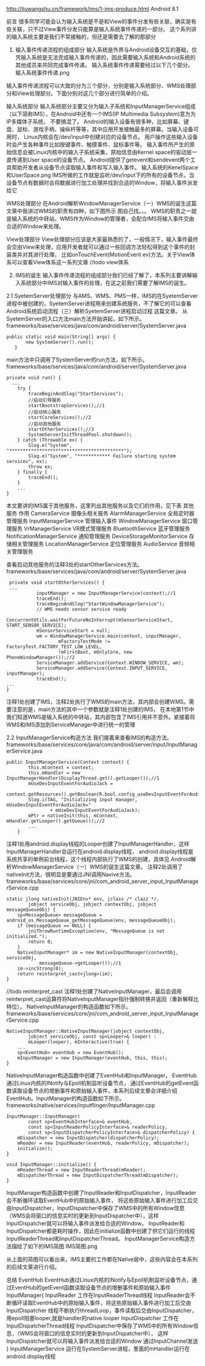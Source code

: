 http://liuwangshu.cn/framework/ims/1-ims-produce.html  Android 8.1

前言
很多同学可能会认为输入系统是不是和View的事件分发有些关联，确实是有些关联，只不过View事件分发只能算是输入系统事件传递的一部分。
这个系列讲的输入系统主要是我们不常接触的，但还是需要去了解的那部分

1. 输入事件传递流程的组成部分
   输入系统是外界与Android设备交互的基础，仅凭输入系统是无法完成输入事件传递的，因此需要输入系统和Android系统的其他成员来共同完成事件传递。
   输入系统事件传递需要经过以下几个部分。
   输入系统事件传递.png 

输入事件传递流程可以大致的分为三个部分，分别是输入系统部分、WMS处理部分和View处理部分。下面分别对这几个部分进行简单的介绍。

输入系统部分
输入系统部分主要又分为输入子系统和InputManagerService组成（以下简称IMS），在Android中还有一个IMS(IP Multimedia Subsystem)意为为IP多媒体子系统，
  不要搞混了。
Android的输入设备有很多种，比如屏幕、键盘、鼠标、游戏手柄、操纵杆等等，其中应用开发接触最多的屏幕。当输入设备可用时，
   Linux内核会在/dev/input中创建对应的设备节点。
用户操作这些输入设备时会产生各种事件比如按键事件、触摸事件、鼠标事件等。
输入事件所产生的原始信息会被Linux内核中的输入子系统采集，原始信息由Kernel space的驱动层一直传递到User space的设备节点。
Android提供了getevent和sendevent两个工具帮助开发者从设备节点读取输入事件和写入输入事件。
输入系统的KenelSpace和UserSpace.png
IMS所做的工作就是监听/dev/input下的所有的设备节点，当设备节点有数据时会将数据进行加工处理并找到合适的Window，将输入事件派发给它

WMS处理部分
在Android解析WindowManagerService（一）WMS的诞生这篇文章中我讲过WMS的职责有四种，如下图所示
图自己找。。。
WMS的职责之一就是输入系统的中转站，WMS作为Window的管理者，会配合IMS将输入事件交由合适的Window来处理。

View处理部分
View处理部分应该是大家最熟悉的了，一般情况下，输入事件最终会交由View来处理，应用开发者就可以通过一些回调方法轻松得到这个事件的封装类并对其进行处理，
比如onTouchEvent(MotionEvent ev)方法。关于View体系可以查看View体系这一系列文章  //todo view体系


2. IMS的诞生
   输入事件传递流程的组成部分我们已经了解了，本系列主要讲解输入系统部分中IMS对输入事件的处理，在这之前我们需要了解IMS的诞生。

2.1 SyetemServer处理部分
与AMS、WMS、PMS一样，IMS的在SyetemServer进程中被创建的，SyetemServer进程用来创建系统服务，不了解它的可以查看 Android系统启动流程（三）解析SyetemServer进程启动过程 这篇文章。
从SyetemServer的入口方法main方法开始讲起，如下所示。
frameworks/base/services/java/com/android/server/SystemServer.java
```
public static void main(String[] args) {
       new SystemServer().run();
   }
```

main方法中只调用了SystemServer的run方法，如下所示。
frameworks/base/services/java/com/android/server/SystemServer.java
```
private void run() {
  ...
    try {
        traceBeginAndSlog("StartServices");
        //启动引导服务
        startBootstrapServices();//1
        //启动核心服务
        startCoreServices();//2
        //启动其他服务
        startOtherServices();//3
        SystemServerInitThreadPool.shutdown();
    } catch (Throwable ex) {
        Slog.e("System", "******************************************");
        Slog.e("System", "************ Failure starting system services", ex);
        throw ex;
    } finally {
        traceEnd();
    }
    ...
}
```
本文要讲的IMS属于其他服务，这里列出其他服务以及它们的作用，见下表
其他服务	            作用
CameraService	    摄像头相关服务
AlarmManagerService	全局定时器管理服务
InputManagerService	管理输入事件
WindowManagerService	窗口管理服务
VrManagerService	VR模式管理服务
BluetoothService	蓝牙管理服务
NotificationManagerService	通知管理服务
DeviceStorageMonitorService	存储相关管理服务
LocationManagerService	定位管理服务
AudioService	音频相关管理服务


查看启动其他服务的注释3处的startOtherServices方法。
frameworks/base/services/java/com/android/server/SystemServer.java
```
 private void startOtherServices() {
 ...
           inputManager = new InputManagerService(context);//1
           traceEnd();
           traceBeginAndSlog("StartWindowManagerService");
           // WMS needs sensor service ready
           ConcurrentUtils.waitForFutureNoInterrupt(mSensorServiceStart, START_SENSOR_SERVICE);
           mSensorServiceStart = null;
           wm = WindowManagerService.main(context, inputManager,
                   mFactoryTestMode != FactoryTest.FACTORY_TEST_LOW_LEVEL,
                   !mFirstBoot, mOnlyCore, new PhoneWindowManager());//2
           ServiceManager.addService(Context.WINDOW_SERVICE, wm);
           ServiceManager.addService(Context.INPUT_SERVICE, inputManager);
           traceEnd();
...           
}
```

注释1处创建了IMS，注释2处执行了WMS的main方法，其内部会创建WMS。需要注意的是，main方法的其中一个参数就是注释1处创建的IMS，
在本地第1节中我们知道WMS是输入系统的中转站，其内部包含了IMS引用并不意外。紧接着将WMS和IMS添加到ServiceManager中进行统一的管理


2.2 InputManagerService构造方法
我们接着来查看IMS的构造方法。
frameworks/base/services/core/java/com/android/server/input/InputManagerService.java
```
public InputManagerService(Context context) {
        this.mContext = context;
        this.mHandler = new InputManagerHandler(DisplayThread.get().getLooper());//1
        mUseDevInputEventForAudioJack =
                context.getResources().getBoolean(R.bool.config_useDevInputEventForAudioJack);
        Slog.i(TAG, "Initializing input manager, mUseDevInputEventForAudioJack="
                + mUseDevInputEventForAudioJack);
        mPtr = nativeInit(this, mContext, mHandler.getLooper().getQueue());//2
        ...
    }
```

注释1处用android.display线程的Looper创建了InputManagerHandler，这样InputManagerHandler会运行在android.display线程，
android.display线程是系统共享的单例前台线程，这个线程内部执行了WMS的创建，具体见 Android解析WindowManagerService（一）WMS的诞生这篇文章。
注释2处调用了nativeInit方法，很明显是要通过JNI调用Navive方法。
frameworks/base/services/core/jni/com_android_server_input_InputManagerService.cpp
```
static jlong nativeInit(JNIEnv* env, jclass /* clazz */,
        jobject serviceObj, jobject contextObj, jobject messageQueueObj) {
    sp<MessageQueue> messageQueue = android_os_MessageQueue_getMessageQueue(env, messageQueueObj);
    if (messageQueue == NULL) {
        jniThrowRuntimeException(env, "MessageQueue is not initialized.");
        return 0;
    }
    NativeInputManager* im = new NativeInputManager(contextObj, serviceObj,
            messageQueue->getLooper());//1
    im->incStrong(0);
    return reinterpret_cast<jlong>(im);
}
```

//todo reinterpret_cast
注释1处创建了NativeInputManager，最后会调用reinterpret_cast运算符将NativeInputManager指针强制转换并返回（重新解释比特位）。
NativeInputManager的构造函数如下所示。
frameworks/base/services/core/jni/com_android_server_input_InputManagerService.cpp
```
NativeInputManager::NativeInputManager(jobject contextObj,
        jobject serviceObj, const sp<Looper>& looper) :
        mLooper(looper), mInteractive(true) {
    ...
    sp<EventHub> eventHub = new EventHub();
    mInputManager = new InputManager(eventHub, this, this);
}
```

NativeInputManager构造函数中创建了EventHub和InputManager，
EventHub通过Linux内核的INotify与Epoll机制监听设备节点，
通过EventHub的getEvent函数读取设备节点的增删事件和原始输入事件，本系列后续文章会详细介绍EventHub。InputManager的构造函数如下所示。
frameworks/native/services/inputflinger/InputManager.cpp
```
InputManager::InputManager(
        const sp<EventHubInterface>& eventHub,
        const sp<InputReaderPolicyInterface>& readerPolicy,
        const sp<InputDispatcherPolicyInterface>& dispatcherPolicy) {
    mDispatcher = new InputDispatcher(dispatcherPolicy);
    mReader = new InputReader(eventHub, readerPolicy, mDispatcher);
    initialize();
}

void InputManager::initialize() {
    mReaderThread = new InputReaderThread(mReader);
    mDispatcherThread = new InputDispatcherThread(mDispatcher);
}
```

InputManager构造函数中创建了InputReader和InputDispatcher，InputReader会不断循环读取EventHub中的原始输入事件，
将这些原始输入事件进行加工后交由InputDispatcher，InputDispatcher中保存了WMS中的所有Window信息
   （WMS会将窗口的信息实时的更新到InputDispatcher中），这样InputDispatcher就可以将输入事件派发给合适的Window。
InputReader和InputDispatcher都是耗时操作，因此在initialize函数中创建了供它们运行的线程InputReaderThread和InputDispatcherThread。
InputManagerService构造方法描绘了如下的IMS简图
IMS简图.png

从上面的简图可以看出来，IMS主要的工作都在Native层中，这些内容会在本系列的后续文章进行介绍。


总结
EventHub
EventHub通过Linux内核的INotify与Epoll机制监听设备节点，通过EventHub的getEvent函数读取设备节点的增删事件和原始输入事件
InputManager{
  InputReader   工作在InputReaderThread线程
     InputReader会不断循环读取EventHub中的原始输入事件，将这些原始输入事件进行加工后交由InputDispatcher
     线程不断执行threadLoop，事件读取后交由InputDispatcher，用epoll阻塞looper,就是handler的native looper
  InputDispatcher  工作在InputDispatcherThread线程
     InputDispatcher中保存了WMS中的所有Window信息，（WMS会将窗口的信息实时的更新到InputDispatcher中），
        这样InputDispatcher就可以将输入事件派发给合适的Window  通过InputChannel发送
}
InputManagerService   运行在SystemServer进程，里面的mHandler运行在android.display线程


